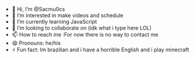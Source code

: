 - 👋 Hi, I’m @Sacmu0cs
- 👀 I’m interested in make videos and schedule
- 🌱 I’m currently learning JavaScript
- 💞️ I’m looking to collaborate on (idk what i type here LOL)
- 📫 How to reach me :For now there is no way to contact me
- 😄 Pronouns: he/his
- ⚡ Fun fact: Im brazilian and i have a horrible English and i play minecraft

<!---
Sacmu0cs/Sacmu0cs is a ✨ special ✨ repository because its `README.md` (this file) appears on your GitHub profile.
You can click the Preview link to take a look at your changes.
--->
